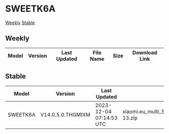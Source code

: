 # SWEETK6A
[Weekly](#Weekly)  [Stable](#Stable)
## Weekly
| Model | Version | Last Updated | File Name | Size | Download Link |
| ---- | ---- | ---- | ---- | ---- | ---- |
## Stable
| Model | Version | Last Updated | File Name | Size | Download Link |
| ---- | ---- | ---- | ---- | ---- | ---- |
| SWEETK6A | V14.0.5.0.THGMIXM | 2023-12-04 07:14:53 UTC | xiaomi.eu_multi_SWEETK6A_V14.0.5.0.THGMIXM_v14-13.zip | 4.1 GB | [SourceForge](https://sourceforge.net/projects/xiaomi-eu-multilang-miui-roms/files/xiaomi.eu/MIUI-STABLE-RELEASES/MIUIv14/xiaomi.eu_multi_SWEETK6A_V14.0.5.0.THGMIXM_v14-13.zip/download) |
